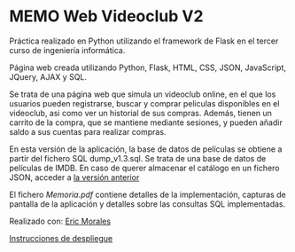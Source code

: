 # MEMO Web Videoclub V2

Práctica realizado en Python utilizando el framework de Flask en el tercer curso de ingeniería informática.

Página web creada utilizando Python, Flask, HTML, CSS, JSON, JavaScript, JQuery, AJAX y SQL.

Se trata de una página web que simula un videoclub online, en el que los usuarios pueden registrarse, buscar y comprar peliculas disponibles en el videoclub, asi como ver un historial de sus compras. Además, tienen un carrito de la compra, que se mantiene mediante sesiones, y pueden añadir saldo a sus cuentas para realizar compras.

En esta versión de la aplicación, la base de datos de películas se obtiene a partir del fichero SQL dump_v1.3.sql. Se trata de una base de datos de películas de IMDB. En caso de querer almacenar el catálogo en un fichero JSON, acceder a [la versión anterior](https://github.com/Andresmena99/MEMO_Web_Videoclub_V1)

El fichero *Memoria.pdf* contiene detalles de la implementación, capturas de pantalla de la aplicación y detalles sobre las consultas SQL implementadas.

Realizado con: [Eric Morales](https://github.com/Erichgh)

[Instrucciones de despliegue](https://github.com/Andresmena99/MEMO_Web_Videoclub_V2/wiki)
